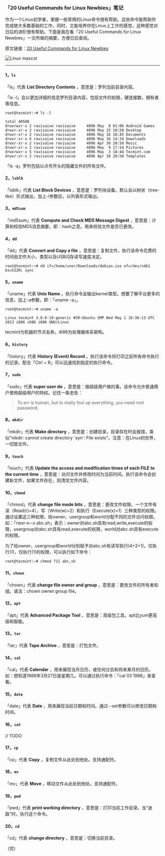 ### 「20 Useful Commands for Linux Newbies」笔记 ###

作为一个Linux初学者，掌握一些常用的Linux命令很有帮助。这些命令能帮助你完成绝大多数基础的工作，同时，又能培养你在Linux上工作的感觉，这种感觉对日后的进阶很有帮助。下面是我在看「20 Useful Commands for Linux Newbies」一文所做的摘要，方便日后查阅。

原文链接：[20 Useful Commands for Linux Newbies](http://www.tecmint.com/useful-linux-commands-for-newbies/)

![Linux mascot](http://www.lingcc.com/wp-content/uploads/2013/03/Linux.jpg)

******

#### 1，``ls`` ####

「ls」代表 **List Directory Contents** ，意思是：罗列当前目录内容。

「ls -l」会以更加详细的信息罗列目录内容，包括文件的权限，硬连接数，拥有者等信息。

	root@tecmint:~# ls -l

	total 40588
	drwxrwxr-x 2 ravisaive ravisaive     4096 May  8 01:06 Android Games
	drwxr-xr-x 2 ravisaive ravisaive     4096 May 15 10:50 Desktop
	drwxr-xr-x 2 ravisaive ravisaive     4096 May 16 16:45 Documents
	drwxr-xr-x 6 ravisaive ravisaive     4096 May 16 14:34 Downloads
	drwxr-xr-x 2 ravisaive ravisaive     4096 Apr 30 20:50 Music
	drwxr-xr-x 2 ravisaive ravisaive     4096 May  9 17:54 Pictures
	drwxrwxr-x 5 ravisaive ravisaive     4096 May  3 18:44 Tecmint.com
	drwxr-xr-x 2 ravisaive ravisaive     4096 Apr 30 20:50 Templates

「ls -a」罗列包括以点号开头的隐藏文件的所有文件。

#### 2，``lsblk`` ####

「lsblk」代表 **List Block Devices** ，意思是：罗列块设备。默认会以树状（tree-like）形式输出，加上-l参数后，以列表形式输出。

#### 3，``md5sum`` ####

「md5sum」代表 **Compute and Check MD5 Message Digest** ，意思是：计算和校验MD5消息摘要，即：hash之意。用来校验文件是否已更改。

#### 4，``dd`` ####

「dd」代表 **Convert and Copy a file** ，意思是：复制文件。执行该命令花费的时间由文件大小，类型以及USB闪存读写速度决定。

	root@tecmint:~# dd if=/home/user/Downloads/debian.iso of=/dev/sdb1 bs=512M; sync

#### 5，``uname`` ####

「uname」代表 **Unix Name** 。执行命令会输出kernel类型。想要了解平台更多的信息，加上-a参数，即：「uname -a」。

	root@tecmint:~# uname -a

	Linux tecmint 3.8.0-19-generic #30-Ubuntu SMP Wed May 1 16:36:13 UTC 2013 i686 i686 i686 GNU/Linux

tecmint为机器的节点名称，i686为处理器体系架构。

#### 6，``history`` ####

「history」代表 **History (Event) Record** 。执行该命令将打印之前所有命令执行的记录。配合「Ctrl + R」可以迅速找到指定的执行命令。

#### 7，``sudo`` ####

「sudo」代表 **super user do** ，意思是：做超级用户做的事。该命令允许普通用户使用超级用户的特权。记住一条忠告：

>  To err is human, but to really foul up everything, you need root password.

#### 8，``mkdir`` ####

「mkdir」代表 **Make directory** ，意思是：创建目录。目录存在时会报错，类似"mkdir: cannot create directory `syn': File exists"。注意：在Linux的世界，一切皆文件。

#### 9，``touch`` ####

「touch」代表 **Update the access and modification times of each FILE to the current time** ，意思是：访问文件并修改时间为当前时间。执行该命令会创建新文件，如果文件存在，则清空文件内容。

#### 10，``chmod`` ####

「chmod」代表 **change file mode bits** ，意思是：更改文件权限。一个文件有读（Read(r)=4），写（Write(w)=2）和执行（Execute(x)=1）三种类型的权限。通过设置这三种权限，给owner，usergroup和world分配不同的文件访问权限。如：「rwxr-x--x   abc.sh」表示：owner对abc.sh具有read,write,execute的权限，usergroup对abc.sh具有read,execute的权限，world对abc.sh具有execute的权限。

为了给owner，usergroup和world分别赋予对abc.sh有读写执行(4+2+1)，仅执行(1)，仅执行(1)的权限，可以执行如下命令：

	root@tecmint:~# chmod 711 abc.sh

#### 11，``chown`` ####

「chown」代表 **change file owner and group** ，意思是：更改文件的所有者和组。语法：chown owner:group file。

#### 12，``apt`` ####

「apt」代表 **Advanced Package Tool** ，意思是：高级包工具。apt比yum更高级和智能。

#### 13，``tar`` ####

「tar」代表 **Tape Archive** ，意思是：打包文件。

#### 14，``cal`` ####

「cal」代表 **Calendar** ，用来展现当月日历，或任何过去和将来某月的日历。如：想知道1988年3月27日是星期几，可以通过执行命令：「cal 03 1988」来查看。

#### 15，``date`` ####

「date」代表 **Date** ，用来展现当前日期和时间。通过--set参数可以修改日期和时间。

#### 16，``cat`` ####

// TODO

#### 17，``cp`` ####

「cp」代表 **Copy** ，复制文件从此处到他处。支持通配符。

#### 18，``mv`` ####

「mv」代表 **Move** ，移动文件从此处到他处。支持通配符。

#### 19，``pwd`` ####

「pwd」代表 **print working directory** ，意思是：打印当前工作目录。当“迷路”时，执行这个命令。

#### 20，``cd`` ####

「cd」代表 **change directory** ，意思是：切换当前目录。

（完）